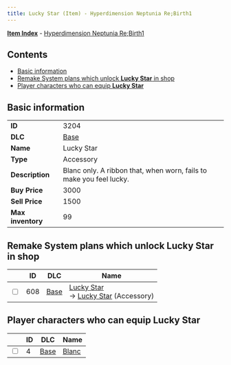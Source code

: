 ```yaml
---
title: Lucky Star (Item) - Hyperdimension Neptunia Re;Birth1
---
```


[**Item Index**](/neptunia/rb1/item/index.html) - [Hyperdimension Neptunia Re;Birth1](/neptunia/rb1)

## Contents

- [Basic information](#basic-information)
- [Remake System plans which unlock **Lucky Star** in shop](#remake-system-plans-which-unlock-lucky-star-in-shop)
- [Player characters who can equip **Lucky Star**](#player-characters-who-can-equip-lucky-star)

## Basic information

|   |   |
| -- | -- |
| **ID** | 3204 |
| **DLC** | [Base](/neptunia/rb1/dlc/1-base.html) |
| **Name** | Lucky Star |
| **Type** | Accessory |
| **Description** | Blanc only. A ribbon that, when worn, fails to make you feel lucky. |
| **Buy Price** | 3000 |
| **Sell Price** | 1500 |
| **Max inventory** | 99 |


## Remake System plans which unlock **Lucky Star** in shop

|    | ID | DLC | Name |
| -- | -- | --- | ---- |
| <input type="checkbox" id="rb1-remake-1-608" class="trackbox" /> | 608 | [Base](/neptunia/rb1/dlc/1-base.html) | [Lucky Star](/neptunia/rb1/remake/1-608-lucky-star.html)<br /> → [Lucky Star](/neptunia/rb1/item/1-3204-lucky-star.html) (Accessory) |


## Player characters who can equip **Lucky Star**

|    | ID | DLC | Name |
| -- | -- | --- | ---- |
| <input type="checkbox" id="rb1-player-1-4" class="trackbox" /> | 4 | [Base](/neptunia/rb1/dlc/1-base.html) | [Blanc](/neptunia/rb1/player/1-4-blanc.html) |
